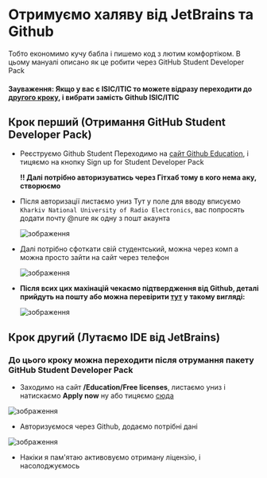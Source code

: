 # Отримуємо халяву від JetBrains та Github

Тобто економимо кучу бабла і пишемо код з лютим комфортіком. В цьому мануалі описано як це робити через GitHub Student Developer Pack
#### Зауваження: Якщо у вас є ISIC/ITIC то можете відразу переходити до [другого кроку](https://github.com/Twenty013/for-PZPI-24-5?tab=readme-ov-file#%D0%BA%D1%80%D0%BE%D0%BA-%D0%B4%D1%80%D1%83%D0%B3%D0%B8%D0%B9-%D0%BB%D1%83%D1%82%D0%B0%D1%94%D0%BC%D0%BE-ide-%D0%B2%D1%96%D0%B4-jetbrains), і вибрати замість Github ISIC/ITIC


## Крок перший (Отримання GitHub Student Developer Pack)
- Реєструємо Github Student
  Переходимо на [сайт Github Education](https://education.github.com/pack), і тицяємо на кнопку Sign up for Student Developer Pack
  
  **!! Далі потрібно авторизуватись через Гітхаб тому в кого нема аку, створюємо**
- Після авторизації листаємо униз
  Тут у поле для вводу вписуємо `Kharkiv National University of Radio Electronics`, вас попросять додати почту @nure як одну з пошт акаунта
  
  ![зображення](https://github.com/user-attachments/assets/67c483c7-cb27-46c8-882f-87f1fc4daf58)

- Далі потрібно сфоткати свій студентський, можна через комп а можна просто зайти на сайт через телефон

  ![зображення](https://github.com/user-attachments/assets/ed9d77f1-d8b1-4439-ae62-714c49a78534)

- **Після всих цих махінацій чекаємо підтвердження від Github, деталі прийдуть на пошту або можна перевірити [тут](https://education.github.com/discount_requests/application) у такому вигляді:** 

  ![зображення](https://github.com/user-attachments/assets/178e2743-c485-434a-bcbe-21c7b5c9af7c)

## Крок другий (Лутаємо IDE від JetBrains)
### До цього кроку можна переходити після отрумання пакету GitHub Student Developer Pack
  - Заходимо на сайт **/Education/Free licenses**, листаємо униз і натискаємо **Apply now** ну або тицяємо [сюда](https://www.jetbrains.com/shop/eform/students)

  ![зображення](https://github.com/user-attachments/assets/a86ec1c2-8e2b-49ad-821e-83eba550bc81)

 - Авторизуємося через Github, додаємо потрібні дані

  ![зображення](https://github.com/user-attachments/assets/dc154cb9-f5f6-4bab-87bf-99c2835cf741)

- Накіки я пам'ятаю активовуємо отриману ліцензію, і насолоджуємось






